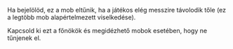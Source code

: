 Ha bejelölöd, ez a mob eltűnik, ha a játékos elég messzire távolodik tőle (ez a legtöbb mob alapértelmezett viselkedése).

Kapcsold ki ezt a főnökök és megidézhető mobok esetében, hogy ne tűnjenek el.